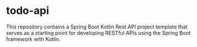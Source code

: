 # todo-api
This repository contains a Spring Boot Kotlin Rest API project template that serves as a starting point for developing RESTful APIs using the Spring Boot framework with Kotlin. 
